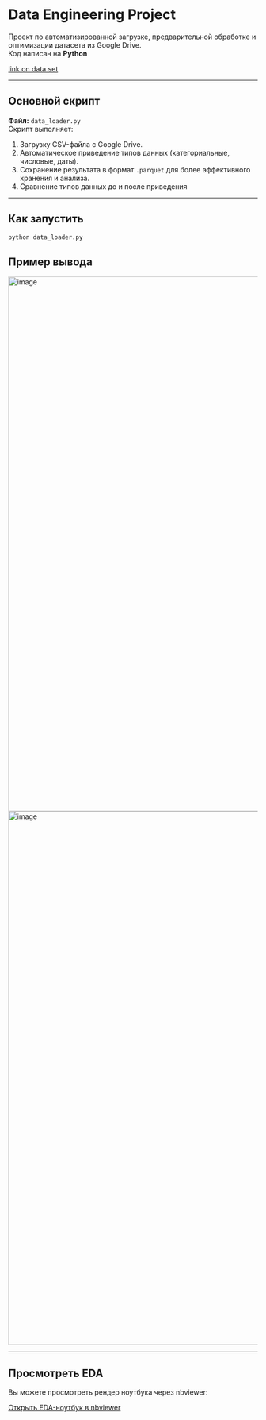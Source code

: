 # Data Engineering Project 

Проект по автоматизированной загрузке, предварительной обработке и оптимизации датасета из Google Drive.  
Код написан на **Python** 

[link on data set](https://drive.google.com/drive/folders/1RRt9sN3xSrAoGq-4kGoO-AcTCTrZWqdq?usp=sharing)

---

## Основной скрипт

**Файл:** `data_loader.py`  
Скрипт выполняет:
1. Загрузку CSV-файла с Google Drive.
2. Автоматическое приведение типов данных (категориальные, числовые, даты).
3. Сохранение результата в формат `.parquet` для более эффективного хранения и анализа.
4. Сравнение типов данных до и после приведения

---

## Как запустить
   ```bash
   python data_loader.py
   ```

## Пример вывода 

<img width="1464" height="1077" alt="image" src="https://github.com/user-attachments/assets/d657b47c-310e-43e2-9ba0-a0686d49ee51" />
<img width="1092" height="1075" alt="image" src="https://github.com/user-attachments/assets/fdf2b511-4098-419d-ba58-7bcec69b7a35" />

---
## Просмотреть EDA

Вы можете просмотреть рендер ноутбука через nbviewer:

[Открыть EDA-ноутбук в nbviewer](https://nbviewer.org/github/Yaroslavna3/data_engineering/blob/main/EDA.ipynb)



